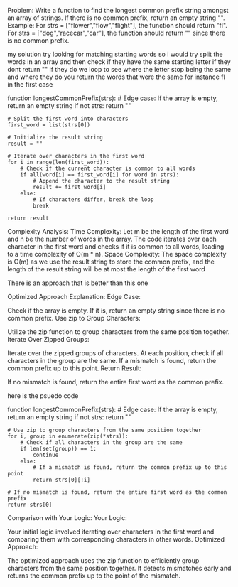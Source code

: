 Problem: Write a function to find the longest common prefix string amongst an array of strings. If there is no common prefix, return an empty string "".
Example:
For strs = ["flower","flow","flight"], the function should return "fl".
For strs = ["dog","racecar","car"], the function should return "" since there is no common prefix.


my solution 
try looking for matching starting words so i would try split the words in an array and then check if they have the same starting letter if they dont return "" if they do we loop to see where the letter stop being the same and where they do you return the words that were the same for instance fl in the first case 

function longestCommonPrefix(strs):
    # Edge case: If the array is empty, return an empty string
    if not strs:
        return ""

    # Split the first word into characters
    first_word = list(strs[0])

    # Initialize the result string
    result = ""

    # Iterate over characters in the first word
    for i in range(len(first_word)):
        # Check if the current character is common to all words
        if all(word[i] == first_word[i] for word in strs):
            # Append the character to the result string
            result += first_word[i]
        else:
            # If characters differ, break the loop
            break

    return result


Complexity Analysis:
Time Complexity:
Let m be the length of the first word and n be the number of words in the array.
The code iterates over each character in the first word and checks if it is common to all words, leading to a time complexity of O(m * n).
Space Complexity:
The space complexity is O(m) as we use the result string to store the common prefix, and the length of the result string will be at most the length of the first word


There is an approach that is better than this one 

Optimized Approach Explanation:
Edge Case:

Check if the array is empty. If it is, return an empty string since there is no common prefix.
Use zip to Group Characters:

Utilize the zip function to group characters from the same position together.
Iterate Over Zipped Groups:

Iterate over the zipped groups of characters.
At each position, check if all characters in the group are the same.
If a mismatch is found, return the common prefix up to this point.
Return Result:

If no mismatch is found, return the entire first word as the common prefix.


here is the psuedo code 

function longestCommonPrefix(strs):
    # Edge case: If the array is empty, return an empty string
    if not strs:
        return ""

    # Use zip to group characters from the same position together
    for i, group in enumerate(zip(*strs)):
        # Check if all characters in the group are the same
        if len(set(group)) == 1:
            continue
        else:
            # If a mismatch is found, return the common prefix up to this point
            return strs[0][:i]

    # If no mismatch is found, return the entire first word as the common prefix
    return strs[0]
Comparison with Your Logic:
Your Logic:

Your initial logic involved iterating over characters in the first word and comparing them with corresponding characters in other words.
Optimized Approach:

The optimized approach uses the zip function to efficiently group characters from the same position together.
It detects mismatches early and returns the common prefix up to the point of the mismatch.